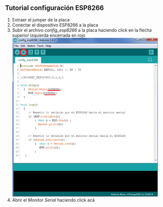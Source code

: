 ## Tutorial configuración ESP8266

1. Extraer el jumper de la placa
1. Conectar el dispositivo ESP8266 a la placa
1. Subir el archivo *config_esp8266* a la placa haciendo click en la flecha superior izquierda encerrada en rojo
![imagen1](..\img\img1.png)
1. Abrir el *Monitor Serial* haciendo click acá

